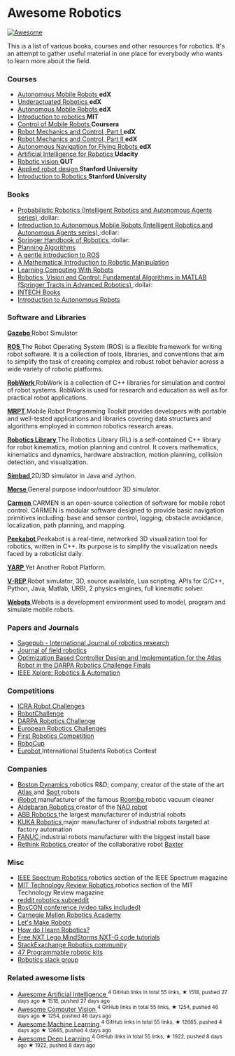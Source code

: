 <h1>
 Awesome Robotics
</h1>
<p>
 <a href="https://github.com/sindresorhus/awesome">
  <img alt="Awesome" src="https://cdn.rawgit.com/sindresorhus/awesome/d7305f38d29fed78fa85652e3a63e154dd8e8829/media/badge.svg"/>
 </a>
</p>
<p>
 This is a list of various books, courses and other resources for robotics. It's an attempt to gather useful material in one place for everybody who wants to learn more about the field.
</p>
<h3>
 Courses
</h3>
<ul>
 <li>
  <a href="https://courses.edx.org/courses/course-v1:ETHx+AMRx+1T2015/info">
   Autonomous Mobile Robots
  </a>
  <strong>
   edX
  </strong>
 </li>
 <li>
  <a href="https://courses.edx.org/courses/course-v1:MITx+6.832x_2+3T2015/info">
   Underactuated Robotics
  </a>
  <strong>
   edX
  </strong>
 </li>
 <li>
  <a href="https://courses.edx.org/courses/ETHx/AMRx/1T2014/info">
   Autonomous Mobile Robots
  </a>
  <strong>
   edX
  </strong>
 </li>
 <li>
  <a href="http://ocw.mit.edu/courses/mechanical-engineering/2-12-introduction-to-robotics-fall-2005/">
   Introduction to robotics
  </a>
  <strong>
   MIT
  </strong>
 </li>
 <li>
  <a href="https://www.coursera.org/course/conrob">
   Control of Mobile Robots
  </a>
  <strong>
   Coursera
  </strong>
 </li>
 <li>
  <a href="https://www.edx.org/course/robot-mechanics-control-part-i-snux-snu446-345-1x">
   Robot Mechanics and Control, Part I
  </a>
  <strong>
   edX
  </strong>
 </li>
 <li>
  <a href="https://www.edx.org/course/robot-mechanics-control-part-ii-snux-snu446-345-2x">
   Robot Mechanics and Control, Part II
  </a>
  <strong>
   edX
  </strong>
 </li>
 <li>
  <a href="https://www.edx.org/course/autonomous-navigation-flying-robots-tumx-autonavx-0">
   Autonomous Navigation for Flying Robots
  </a>
  <strong>
   edX
  </strong>
 </li>
 <li>
  <a href="https://www.udacity.com/course/artificial-intelligence-for-robotics--cs373">
   Artificial Intelligence for Robotics
  </a>
  <strong>
   Udacity
  </strong>
 </li>
 <li>
  <a href="https://www.qut.edu.au/study/short-courses-and-professional-development/short-courses/robotic-vision">
   Robotic vision
  </a>
  <strong>
   QUT
  </strong>
 </li>
 <li>
  <a href="https://www.youtube.com/user/StanfordCS235/videos">
   Applied robot design
  </a>
  <strong>
   Stanford University
  </strong>
 </li>
 <li>
  <a href="https://see.stanford.edu/Course/CS223A">
   Introduction to Robotics
  </a>
  <strong>
   Stanford University
  </strong>
 </li>
</ul>
<h3>
 Books
</h3>
<ul>
 <li>
  <a href="http://www.amazon.com/Probabilistic-Robotics-Intelligent-Autonomous-Agents/dp/0262201623/">
   Probabilistic Robotics (Intelligent Robotics and Autonomous Agents series)
  </a>
  :dollar:
 </li>
 <li>
  <a href="http://www.amazon.com/Introduction-Autonomous-Mobile-Intelligent-Robotics/dp/0262015358/">
   Introduction to Autonomous Mobile Robots (Intelligent Robotics and Autonomous Agents series)
  </a>
  :dollar:
 </li>
 <li>
  <a href="http://www.amazon.com/Springer-Handbook-Robotics-Bruno-Siciliano/dp/354023957X">
   Springer Handbook of Robotics
  </a>
  :dollar:
 </li>
 <li>
  <a href="http://planning.cs.uiuc.edu/">
   Planning Algorithms
  </a>
 </li>
 <li>
  <a href="https://cse.sc.edu/~jokane/agitr/agitr-letter.pdf">
   A gentle introduction to ROS
  </a>
 </li>
 <li>
  <a href="http://www.cds.caltech.edu/~murray/mlswiki/?title=First_edition">
   A Mathematical Introduction to Robotic Manipulation
  </a>
 </li>
 <li>
  <a href="http://wiki.roboteducation.org/Introduction_to_Computer_Science_via_Robots">
   Learning Computing With Robots
  </a>
 </li>
 <li>
  <a href="http://www.amazon.com/Robotics-Vision-Control-Fundamental-Algorithms/dp/3642201431">
   Robotics, Vision and Control: Fundamental Algorithms in MATLAB (Springer Tracts in Advanced Robotics)
  </a>
  :dollar:
 </li>
 <li>
  <a href="http://www.intechopen.com/subjects/robotics">
   INTECH Books
  </a>
 </li>
 <li>
  <a href="https://github.com/correll/Introduction-to-Autonomous-Robots/releases">
   Introduction to Autonomous Robots
  </a>
 </li>
</ul>
<h3>
 Software and Libraries
</h3>
<p>
 <a href="http://gazebosim.org/">
  <strong>
   Gazebo
  </strong>
 </a>
 Robot Simulator
</p>
<p>
 <a href="http://www.ros.org/">
  <strong>
   ROS
  </strong>
 </a>
 The Robot Operating System (ROS) is a flexible framework for writing robot software. It is a collection of tools, libraries, and conventions that aim to simplify the task of creating complex and robust robot behavior across a wide variety of robotic platforms.
</p>
<p>
 <a href="http://www.robwork.dk/jrobwork/">
  <strong>
   RobWork
  </strong>
 </a>
 RobWork is a collection of C++ libraries for simulation and control of robot systems. RobWork is used for research and education as well as for practical robot applications.
</p>
<p>
 <a href="http://www.mrpt.org/">
  <strong>
   MRPT
  </strong>
 </a>
 Mobile Robot Programming Toolkit provides developers with portable and well-tested applications and libraries covering data structures and algorithms employed in common robotics research areas.
</p>
<p>
 <a href="http://www.roboticslibrary.org/">
  <strong>
   Robotics Library
  </strong>
 </a>
 The Robotics Library (RL) is a self-contained C++ library for robot kinematics, motion planning and control. It covers mathematics, kinematics and dynamics, hardware abstraction, motion planning, collision detection, and visualization.
</p>
<p>
 <a href="http://simbad.sourceforge.net/">
  <strong>
   Simbad
  </strong>
 </a>
 2D/3D simulator in Java and Jython.
</p>
<p>
 <a href="https://www.openrobots.org/wiki/morse/">
  <strong>
   Morse
  </strong>
 </a>
 General purpose indoor/outdoor 3D simulator.
</p>
<p>
 <a href="http://carmen.sourceforge.net/">
  <strong>
   Carmen
  </strong>
 </a>
 CARMEN is an open-source collection of software for mobile robot control. CARMEN is modular software designed to provide basic navigation primitives including: base and sensor control, logging, obstacle avoidance, localization, path planning, and mapping.
</p>
<p>
 <a href="http://www.peekabot.org/">
  <strong>
   Peekabot
  </strong>
 </a>
 Peekabot is a real-time, networked 3D visualization tool for robotics, written in C++. Its purpose is to simplify the visualization needs faced by a roboticist daily.
</p>
<p>
 <a href="http://www.yarp.it/">
  <strong>
   YARP
  </strong>
 </a>
 Yet Another Robot Platform.
</p>
<p>
 <a href="http://www.coppeliarobotics.com/">
  <strong>
   V-REP
  </strong>
 </a>
 Robot simulator, 3D, source available, Lua scripting, APIs for C/C++, Python, Java, Matlab, URBI, 2 physics engines, full kinematic solver.
</p>
<p>
 <a href="https://www.cyberbotics.com/overview">
  <strong>
   Webots
  </strong>
 </a>
 Webots is a development environment used to model, program and simulate mobile robots.
</p>
<h3>
 Papers and Journals
</h3>
<ul>
 <li>
  <a href="http://www.ijrr.org/">
   Sagepub - International Journal of robotics research
  </a>
 </li>
 <li>
  <a href="http://www.journalfieldrobotics.org/Home.html">
   Journal of field robotics
  </a>
 </li>
 <li>
  <a href="https://www.cs.cmu.edu/~cga/drc/ICHR15_0025_MS.pdf">
   Optimization Based Controller Design and Implementation for the
Atlas Robot in the DARPA Robotics Challenge Finals
  </a>
 </li>
 <li>
  <a href="http://ieeexplore.ieee.org/xpl/RecentIssue.jsp?punumber=100">
   IEEE Xplore: Robotics & Automation
  </a>
 </li>
</ul>
<h3>
 Competitions
</h3>
<ul>
 <li>
  <a href="http://icra2015.org/conference/robot-challenges">
   ICRA Robot Challenges
  </a>
 </li>
 <li>
  <a href="http://www.robotchallenge.org/">
   RobotChallenge
  </a>
 </li>
 <li>
  <a href="http://www.theroboticschallenge.org/">
   DARPA Robotics Challenge
  </a>
 </li>
 <li>
  <a href="http://www.euroc-project.eu/">
   European Robotics Challenges
  </a>
 </li>
 <li>
  <a href="http://www.firstinspires.org/robotics/frc">
   First Robotics Competition
  </a>
 </li>
 <li>
  <a href="http://www.robocup.org/">
   RoboCup
  </a>
 </li>
 <li>
  <a href="http://www.eurobot.org/">
   Eurobot
  </a>
  International Students Robotics Contest
 </li>
</ul>
<h3>
 Companies
</h3>
<ul>
 <li>
  <a href="http://www.bostondynamics.com/">
   Boston Dynamics
  </a>
  robotics R&D; company, creator of the state of the art
  <a href="https://www.youtube.com/watch?v=rVlhMGQgDkY">
   Atlas
  </a>
  and
  <a href="https://www.youtube.com/watch?v=M8YjvHYbZ9w">
   Spot
  </a>
  robots
 </li>
 <li>
  <a href="http://www.irobot.com/">
   iRobot
  </a>
  manufacturer of the famous
  <a href="https://en.wikipedia.org/wiki/Roomba">
   Roomba
  </a>
  robotic vacuum cleaner
 </li>
 <li>
  <a href="https://www.aldebaran.com/en">
   Aldebaran Robotics
  </a>
  creator of the
  <a href="https://www.youtube.com/watch?v=nNbj2G3GmAo">
   NAO robot
  </a>
 </li>
 <li>
  <a href="http://new.abb.com/products/robotics">
   ABB Robotics
  </a>
  the largest manufacturer of industrial robots
 </li>
 <li>
  <a href="http://www.kuka-robotics.com/en/">
   KUKA Robotics
  </a>
  major manufacturer of industrial robots targeted at factory automation
 </li>
 <li>
  <a href="http://www.fanucamerica.com/">
   FANUC
  </a>
  industrial robots manufacturer with the biggest install base
 </li>
 <li>
  <a href="http://www.rethinkrobotics.com/">
   Rethink Robotics
  </a>
  creator of the collaborative robot
  <a href="https://www.youtube.com/watch?v=fCML42boO8c">
   Baxter
  </a>
 </li>
</ul>
<h3>
 Misc
</h3>
<ul>
 <li>
  <a href="http://spectrum.ieee.org/robotics">
   IEEE Spectrum Robotics
  </a>
  robotics section of the IEEE Spectrum magazine
 </li>
 <li>
  <a href="https://www.technologyreview.com/c/robotics/">
   MIT Technology Review Robotics
  </a>
  robotics section of the MIT Technology Review magazine
 </li>
 <li>
  <a href="https://www.reddit.com/r/robotics/">
   reddit robotics subreddit
  </a>
 </li>
 <li>
  <a href="http://roscon.ros.org/2015/">
   RosCON conference (video talks included)
  </a>
 </li>
 <li>
  <a href="http://education.rec.ri.cmu.edu/">
   Carnegie Mellon Robotics Academy
  </a>
 </li>
 <li>
  <a href="http://letsmakerobots.com/">
   Let's Make Robots
  </a>
 </li>
 <li>
  <a href="https://www.quora.com/How-do-I-learn-robotics">
   How do I learn Robotics?
  </a>
 </li>
 <li>
  <a href="http://www.drgraeme.net/DrGraeme-free-NXT-G-tutorials/ChV4.htm">
   Free NXT Lego MindStorms NXT-G code tutorials
  </a>
 </li>
 <li>
  <a href="https://robotics.stackexchange.com">
   StackExachange Robotics community
  </a>
 </li>
 <li>
  <a href="http://www.intorobotics.com/47-programmable-robotic-kits/">
   47 Programmable robotic kits
  </a>
 </li>
 <li>
  <a href="https://robotics-and-ai.slack.com/shared_invite/MzA1ODYzMDc2MTctMTQ1OTM0NDU5MS00MDgxYTY1ZDAy">
   Robotics slack group
  </a>
 </li>
</ul>
<h3>
 Related awesome lists
</h3>
<ul>
 <li>
  <a href="https://github.com/owainlewis/awesome-artificial-intelligence">
   Awesome Artificial Intelligence
  </a>
  <sup>
   4 GitHub links in total 55 links, ★ 1518, pushed 27 days ago
  </sup>
  <sup>
   &#9733 1518, pushed 27 days ago
  </sup>
 </li>
 <li>
  <a href="https://github.com/jbhuang0604/awesome-computer-vision">
   Awesome Computer Vision
  </a>
  <sup>
   4 GitHub links in total 55 links, ★ 1254, pushed 46 days ago
  </sup>
  <sup>
   &#9733 1254, pushed 46 days ago
  </sup>
 </li>
 <li>
  <a href="https://github.com/josephmisiti/awesome-machine-learning">
   Awesome Machine Learning
  </a>
  <sup>
   4 GitHub links in total 55 links, ★ 12665, pushed 4 days ago
  </sup>
  <sup>
   &#9733 12665, pushed 4 days ago
  </sup>
 </li>
 <li>
  <a href="https://github.com/ChristosChristofidis/awesome-deep-learning">
   Awesome Deep Learning
  </a>
  <sup>
   4 GitHub links in total 55 links, ★ 1922, pushed 8 days ago
  </sup>
  <sup>
   &#9733 1922, pushed 8 days ago
  </sup>
 </li>
</ul>
